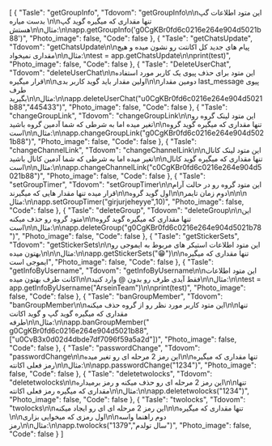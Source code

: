 [
  {
    "Tasle": "getGroupInfo",
    "Tdovom": "getGroupInfo\n\nاین متود اطلاعات گپ بدست میاره \n\nتنها مقداری که میگیره گوید گپ هستش\n\nمثال:\n\napp.getGroupInfo('g0CgKBr0fd6c0216e264e904d5021b88')",
    "Photo_image": false,
    "Code": false
  },
  {
    "Tasle": "getChatsUpdate",
    "Tdovom": "getChatsUpdate\n\nپیام های جدید کل اکانتت رو نشون میده و هیچ مقداری نمیخواد\n\nمثال:\ntest = app.getChatsUpdate\n\nprint(test)",
    "Photo_image": false,
    "Code": false
  },
  {
    "Tasle": "DeleteUserChat",
    "Tdovom": "deleteUserChat\n\nاین متود برای حذف پیوی یک کاربر مورد استفاده قرار میگیره\n\nاولین مقدار باید گوید کاربر بدی\n\nدومین مقدار last_message پیوی طرف بگیرید\n\nمثال:\n\napp.deleteUserChat(\"u0CgKBr0fd6c0216e264e904d5021b88\",\"445433\")",
    "Photo_image": false,
    "Code": false
  },
  {
    "Tasle": "changeGroupLink",
    "Tdovom": "changeGroupLink\n\nاین متود لینک گروه رو تغیر میده اما به شرطی که شما آدمین گروه باشید\n\nتنها مقداری که میگیره گوید گروه است\n\nمثال:\n\napp.changeGroupLink(\"g0CgKBr0fd6c0216e264e904d5021b88\")",
    "Photo_image": false,
    "Code": false
  },
  {
    "Tasle": "changeChannelLink",
    "Tdovom": "changeChannelLink\n\nاین متود لینک کانال تغیر میده اما به شرطی که شما آدمین کانال باشید\n\nتنها مقداری که میگیره گوید کانال است\n\nمثال:\n\napp.changeChannelLink(\"c0CgKBr0fd6c0216e264e904d5021b88\")",
    "Photo_image": false,
    "Code": false
  },
  {
    "Tasle": "setGroupTimer",
    "Tdovom": "setGroupTimer\n\nاین متود گروه رو در حالت آرام قرار میده تنها مقدار هایی که میگیرند\n\nاول گوید گروه\n\nدوم زمان تایمر\n\n\n مثال:\n\napp.setGroupTimer(\"girjurjeheyye\",10)",
    "Photo_image": false,
    "Code": false
  },
  {
    "Tasle": "deleteGroup",
    "Tdovom": "deleteGroup\n\nاین متود گروه رو حذف میکنه\n\nتنها مقداری که میگیره گوید گروه است\n\nمثال:\n\napp.deleteGroup(\"g0CgKBr0fd6c0216e264e904d5021b78\")",
    "Photo_image": false,
    "Code": false
  },
  {
    "Tasle": "getStickerSets",
    "Tdovom": "getStickerSets\n\nاین متود اطلاعات استیکر های مربوط به ایموجی رو بهتون میده\n\n\nمثال:\n\napp.getStickerSets(\"😁\")\n\nتنها مقداری که میگیره ایموجی است",
    "Photo_image": false,
    "Code": false
  },
  {
    "Tasle": "getInfoByUsername",
    "Tdovom": "getInfoByUsername\n\nاین متود اطلاعات اکانت طرف بهتون میده\n\nفقط آیدی طرف رو بدون @ وارد کنید\n\nمثال:\n\ntest = app.getInfoByUsername(\"ArseinTeam\")\n\nprint(test)",
    "Photo_image": false,
    "Code": false
  },
  {
    "Tasle": "banGroupMember",
    "Tdovom": "banGroupMember\n\nاین متود کاربر مورد نظر رو از گروه حذف میکنه\n\nتنها مقداری که میگیره گوید گپ و گوید اکانت طرفه\n\nمثال:\n\napp.banGroupMember(\" g0CgKBr0fd6c0216e264e904d5021b88\", [\"u0CvB3x0d02d4dbde7df7096f59a5a2d\"])",
    "Photo_image": false,
    "Code": false
  },
  {
    "Tasle": "passwordChange",
    "Tdovom": "passwordChange\n\nاین رمز 2 مرحله ای رو تغیر میده\n\nتنها مقداری که میگیره رمز فعلی اکانته\n\nمثال:\n\napp.passwordChange(\"1234\")",
    "Photo_image": false,
    "Code": false
  },
  {
    "Tasle": "deletetwolocks",
    "Tdovom": "deletetwolocks\n\nاین رمز 2 مرحله ای رو حذف میکنه و رمز برمیداره\n\nتنها مقداری که میگیره رمز فعلی اکانته\n\nمثال:\n\napp.deletetwolocks(\"1234\")",
    "Photo_image": false,
    "Code": false
  },
  {
    "Tasle": "twolocks",
    "Tdovom": "twolocks\n\nاین رمز 2 مرحله ای ای رو ایجاد میکنه\n\nتنها مقداری که میگیره  \n\nاول رمزی که میخوایی بزاری\n\nدوم راهنما واسه رمز\n\nمثال:\n\napp.twolocks(\"1379\",\"سال تولدم\")",
    "Photo_image": false,
    "Code": false
  }
]
